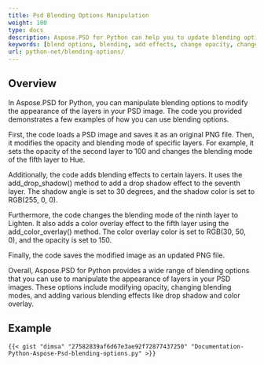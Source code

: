 ```yaml
---
title: Psd Blending Options Manipulation
weight: 100
type: docs
description: Aspose.PSD for Python can help you to update blending options with the a simple code.
keywords: [blend options, blending, add effects, change opacity, change color of shadow, add shadow, psd api, python, code sample]
url: python-net/blending-options/
---
```


## **Overview**
In Aspose.PSD for Python, you can manipulate blending options to modify the appearance of the layers in your PSD image. The code you provided demonstrates a few examples of how you can use blending options.

First, the code loads a PSD image and saves it as an original PNG file. Then, it modifies the opacity and blending mode of specific layers. For example, it sets the opacity of the second layer to 100 and changes the blending mode of the fifth layer to Hue.

Additionally, the code adds blending effects to certain layers. It uses the add_drop_shadow() method to add a drop shadow effect to the seventh layer. The shadow angle is set to 30 degrees, and the shadow color is set to RGB(255, 0, 0).

Furthermore, the code changes the blending mode of the ninth layer to Lighten. It also adds a color overlay effect to the fifth layer using the add_color_overlay() method. The color overlay color is set to RGB(30, 50, 0), and the opacity is set to 150.

Finally, the code saves the modified image as an updated PNG file.

Overall, Aspose.PSD for Python provides a wide range of blending options that you can use to manipulate the appearance of layers in your PSD images. These options include modifying opacity, changing blending modes, and adding various blending effects like drop shadow and color overlay.

## **Example**
	{{< gist "dimsa" "27582839af6d67e3ae92f72877437250" "Documentation-Python-Aspose-Psd-blending-options.py" >}}